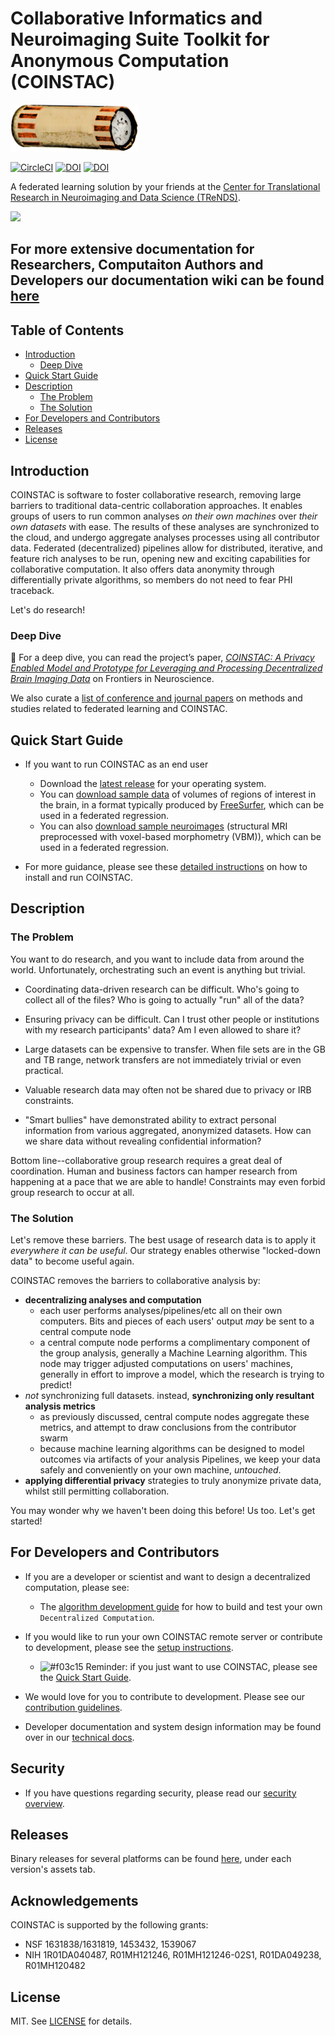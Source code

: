 # Collaborative Informatics and Neuroimaging Suite Toolkit for Anonymous Computation (COINSTAC)

<p float="left">
  <img src="https://raw.githubusercontent.com/MRN-Code/coinstac/master/img/coinstac.png" height="75px">
</p>

[![CircleCI](https://circleci.com/gh/trendscenter/coinstac.svg?style=shield)](https://circleci.com/gh/trendcenter/coinstac)
[![DOI](https://zenodo.org/badge/52497909.svg)](https://zenodo.org/badge/latestdoi/52497909)
[![DOI](https://joss.theoj.org/papers/10.21105/joss.02166/status.svg)](https://doi.org/10.21105/joss.02166)

A federated learning solution by your friends at the [Center for Translational Research in Neuroimaging and Data Science (TReNDS)](https://www.trendscenter.org).
<p float="right">
  <img src="https://user-images.githubusercontent.com/2123095/133630259-6973616c-2134-4a56-9ace-7d9618126713.png" height="75px">
</p>

## For more extensive documentation for Researchers, Computaiton Authors and Developers our documentation wiki can be found [here](https://trendscenter.github.io/coinstac/)

## Table of Contents

* [Introduction](#introduction)
  * [Deep Dive](#deep-dive)
* [Quick Start Guide](#quick-start-guide)
* [Description](#description)
  * [The Problem](#the-problem)
  * [The Solution](#the-solution)
* [For Developers and Contributors](#for-developers-and-contributors)
* [Releases](#releases)
* [License](#license)

## Introduction

COINSTAC is software to foster collaborative research, removing large barriers to traditional data-centric collaboration approaches.  It enables groups of users to run common analyses _on their own machines_ over _their own datasets_ with ease.  The results of these analyses are synchronized to the cloud, and undergo aggregate analyses processes using all contributor data.  Federated (decentralized) pipelines allow for distributed, iterative, and feature rich analyses to be run, opening new and exciting capabilities for collaborative computation. It also offers data anonymity through differentially private algorithms, so members do not need to fear PHI traceback.

Let's do research!

### Deep Dive
📖 For a deep dive, you can read the project’s paper, [_COINSTAC: A Privacy Enabled Model and Prototype for Leveraging and Processing Decentralized Brain Imaging Data_](http://journal.frontiersin.org/article/10.3389/fnins.2016.00365/full) on Frontiers in Neuroscience.

We also curate a [list of conference and journal papers](./algorithm-development/papers.md) on methods and studies related to federated learning and COINSTAC.

## Quick Start Guide
- If you want to run COINSTAC as an end user
  - Download the [latest release](https://github.com/trendscenter/coinstac/releases) for your operating system.
  - You can [download sample data](https://github.com/trendscenter/coinstac/releases/download/v3.1.10/20170425-coinstac-test-data.zip) of volumes of regions of interest in the brain, in a format typically produced by [FreeSurfer](https://surfer.nmr.mgh.harvard.edu/), which can be used in a federated regression.
  - You can also [download sample neuroimages](https://github.com/trendscenter/coinstac/files/2134308/coinstac_ssr_vbm_test_data.zip) (structural MRI preprocessed with voxel-based morphometry (VBM)), which can be used in a federated regression.

- For more guidance, please see these [detailed instructions](https://github.com/trendscenter/coinstac-instructions) on how to install and run COINSTAC.

## Description
### The Problem
You want to do research, and you want to include data from around the world. Unfortunately, orchestrating such an event is anything but trivial.

- Coordinating data-driven research can be difficult. Who's going to collect all of the files? Who is going to actually "run" all of the data?

- Ensuring privacy can be difficult. Can I trust other people or institutions with my research participants' data? Am I even allowed to share it?

- Large datasets can be expensive to transfer. When file sets are in the GB and TB range, network transfers are not immediately trivial or even practical.

- Valuable research data may often not be shared due to privacy or IRB constraints.

- "Smart bullies" have demonstrated ability to extract personal information from various aggregated, anonymized datasets. How can we share data without revealing confidential information?

Bottom line--collaborative group research requires a great deal of coordination. Human and business factors can hamper research from happening at a pace that we are able to handle! Constraints may even forbid group research to occur at all.

### The Solution
Let's remove these barriers. The best usage of research data is to apply it _everywhere it can be useful_. Our strategy enables otherwise "locked-down data" to become useful again.

COINSTAC removes the barriers to collaborative analysis by:

- **decentralizing analyses and computation**
  - each user performs analyses/pipelines/etc all on their own computers. Bits and pieces of each users' output _may_ be sent to a central compute node
  - a central compute node performs a complimentary component of the group analysis, generally a Machine Learning algorithm. This node may trigger adjusted computations on users' machines, generally in effort to improve a model, which the research is trying to predict!
- _not_ synchronizing full datasets. instead, **synchronizing only resultant analysis metrics**
  - as previously discussed, central compute nodes aggregate these metrics, and attempt to draw conclusions from the contributor swarm
  - because machine learning algorithms can be designed to model outcomes via artifacts of your analysis Pipelines, we keep your data safely and conveniently on your own machine, _untouched_.
- **applying differential privacy** strategies to truly anonymize private data, whilst still permitting collaboration.

You may wonder why we haven't been doing this before! Us too. Let's get started!

## For Developers and Contributors

- If you are a developer or scientist and want to design a decentralized computation, please see:
  - The [algorithm development guide](./algorithm-development/coinstac-development-guide.md) for how to build and test your own `Decentralized Computation`.

- If you would like to run your own COINSTAC remote server or contribute to development, please see the [setup instructions](./SETUP.md).
  - ![#f03c15](https://via.placeholder.com/15/f03c15/000000?text=+) Reminder: if you just want to use COINSTAC, please see the [Quick Start Guide](#quick-start-guide).
- We would love for you to contribute to development. Please see our [contribution guidelines](./CONTRIBUTING.md).
- Developer documentation and system design information may be found over in our [technical docs](./TECHNICAL.md).

## Security

- If you have questions regarding security, please read our [security overview](./SECURITY.md).

## Releases
Binary releases for several platforms can be found [here](https://github.com/trendscenter/coinstac/releases), under each version's assets tab.

## Acknowledgements
COINSTAC is supported by the following grants:
- NSF 1631838/1631819, 1453432, 1539067
- NIH 1R01DA040487, R01MH121246, R01MH121246-02S1, R01DA049238, R01MH120482

## License
MIT. See [LICENSE](./LICENSE) for details.
